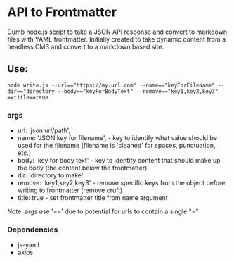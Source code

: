 # API to Frontmatter
Dumb node.js script to take a JSON API response and convert to markdown files with YAML frontmatter.
Initially created to take dynamic content from a headless CMS and convert to a markdown based site. 


## Use:
```
node write.js --url=="https://my.url.com" --name=="keyForFileName" --dir=="directory --body=="keyForBodyText" --remove=="key1,key2,key3" ==title==true
```
 ### args

   * url: 'json url/path',
   *  name: 'JSON key for filename',      - key to identify what value should be used for the filename (filename is 'cleaned' for spaces, punctuation, etc.)
   * body: 'key for body text'           - key to identify content that should make up the body (the content below the frontmatter)
   * dir: 'directory to make'
   * remove: 'key1,key2,key3'            - remove specific keys from the object before writing to frontmatter (remove cruft)
   * title: true                         - set frontmatter title from name argument

Note: args use '==' due to potential for urls to contain a single "="


### Dependencies
* js-yaml
* axios
